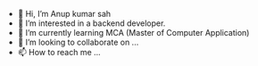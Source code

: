 - 👋 Hi, I’m Anup kumar sah
- 👀 I’m interested in a backend developer.
- 🌱 I’m currently learning MCA (Master of Computer Application)
- 💞️ I’m looking to collaborate on ...
- 📫 How to reach me ...

<!---
Kumar02020/Kumar02020 is a ✨ special ✨ repository because its `README.md` (this file) appears on your GitHub profile.
You can click the Preview link to take a look at your changes.
--->
